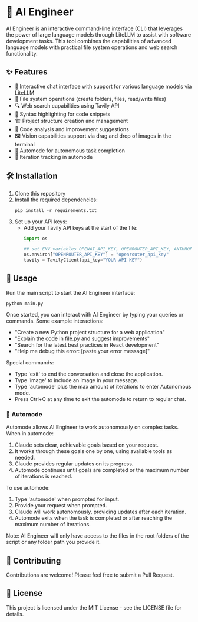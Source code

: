 # 🤖 AI Engineer

AI Engineer is an interactive command-line interface (CLI) that leverages the power of large language models through LiteLLM to assist with software development tasks. This tool combines the capabilities of advanced language models with practical file system operations and web search functionality.

## ✨ Features

- 💬 Interactive chat interface with support for various language models via LiteLLM
- 📁 File system operations (create folders, files, read/write files)
- 🔍 Web search capabilities using Tavily API
- 🌈 Syntax highlighting for code snippets
- 🏗️ Project structure creation and management
- 🧐 Code analysis and improvement suggestions
- 🖼️ Vision capabilities support via drag and drop of images in the terminal
- 🚀 Automode for autonomous task completion
- 🔄 Iteration tracking in automode

## 🛠️ Installation

1. Clone this repository
2. Install the required dependencies:
   ```
   pip install -r requirements.txt
   ```
3. Set up your API keys:
   - Add your Tavily API keys at the start of the file:
     ```python
     import os

     ## set ENV variables OPENAI_API_KEY, OPENROUTER_API_KEY, ANTHROPIC_API_KEY, HUGGINGFACE_API_KEY... See LiteLLM
     os.environ["OPENROUTER_API_KEY"] = "openrouter_api_key"
     tavily = TavilyClient(api_key="YOUR API KEY")
     ```

## 🚀 Usage

Run the main script to start the AI Engineer interface:

```
python main.py
```

Once started, you can interact with AI Engineer by typing your queries or commands. Some example interactions:

- "Create a new Python project structure for a web application"
- "Explain the code in file.py and suggest improvements"
- "Search for the latest best practices in React development"
- "Help me debug this error: [paste your error message]"

Special commands:
- Type 'exit' to end the conversation and close the application.
- Type 'image' to include an image in your message.
- Type 'automode' plus the max amount of iterations to enter Autonomous mode.
- Press Ctrl+C at any time to exit the automode to return to regular chat.

### 🤖 Automode

Automode allows AI Engineer to work autonomously on complex tasks. When in automode:

1. Claude sets clear, achievable goals based on your request.
2. It works through these goals one by one, using available tools as needed.
3. Claude provides regular updates on its progress.
4. Automode continues until goals are completed or the maximum number of iterations is reached.

To use automode:
1. Type 'automode' when prompted for input.
2. Provide your request when prompted.
3. Claude will work autonomously, providing updates after each iteration.
4. Automode exits when the task is completed or after reaching the maximum number of iterations.

Note: AI Engineer will only have access to the files in the root folders of the script or any folder path you provide it.

## 👥 Contributing

Contributions are welcome! Please feel free to submit a Pull Request.

## 📄 License

This project is licensed under the MIT License - see the LICENSE file for details.
